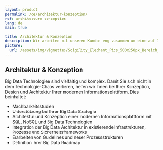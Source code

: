 ```yaml
---
layout: product
permalink: /de/architektur-konzeption/
ref: architecture-conception
lang: de
main: true

title: Architektur & Konzeption
description: Wir arbeiten mit unseren Kunden eng zusammen um eine auf Ihre Bedürfnisse zugeschnitte Informationsplattform sicherzustellen.
picture:
  url: /assets/img/vignettes/Scigility_Elephant_Pics_500x250px_Bereich_4.jpg
---
```


## Architektur & Konzeption

Big Data Technologien sind vielfältig und komplex. Damit Sie sich nicht in dem Technologie-Chaos verlieren, helfen wir Ihnen bei Ihrer Konzeption, Design und Architektur Ihrer modernen Informationsplattform. Dies beinhaltet:

* Machbarkeitsstudien
* Unterstützung bei Ihrer Big Data Strategie
* Architektur und Konzeption einer modernen Informationsplattform mit SQL, NoSQL und Big Data Technologien
* Integration der Big Data Architektur in existierende Infrastrukturen, Prozesse und Sicherheitsframeworks
* Erarbeiten von Guidelines und neuer Prozessstrukturen
* Definition Ihrer Big Data Roadmap
